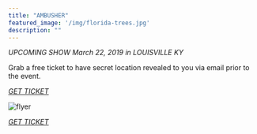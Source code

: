 ```yaml
---
title: "AMBUSHER"
featured_image: '/img/florida-trees.jpg'
description: ""
---
```


*UPCOMING SHOW March 22, 2019 in LOUISVILLE KY*

Grab a free ticket to have secret location revealed 
to you via email prior to the event.

*[GET TICKET](https://www.eventbrite.com/e/ambusher-and-ifiwere2-tickets-58018842921)*

![flyer](/img/22mar19-flyer.png)

*[GET TICKET](https://www.eventbrite.com/e/ambusher-and-ifiwere2-tickets-58018842921)*
